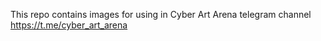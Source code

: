 This repo contains images for using in Cyber Art Arena telegram channel https://t.me/cyber_art_arena 
